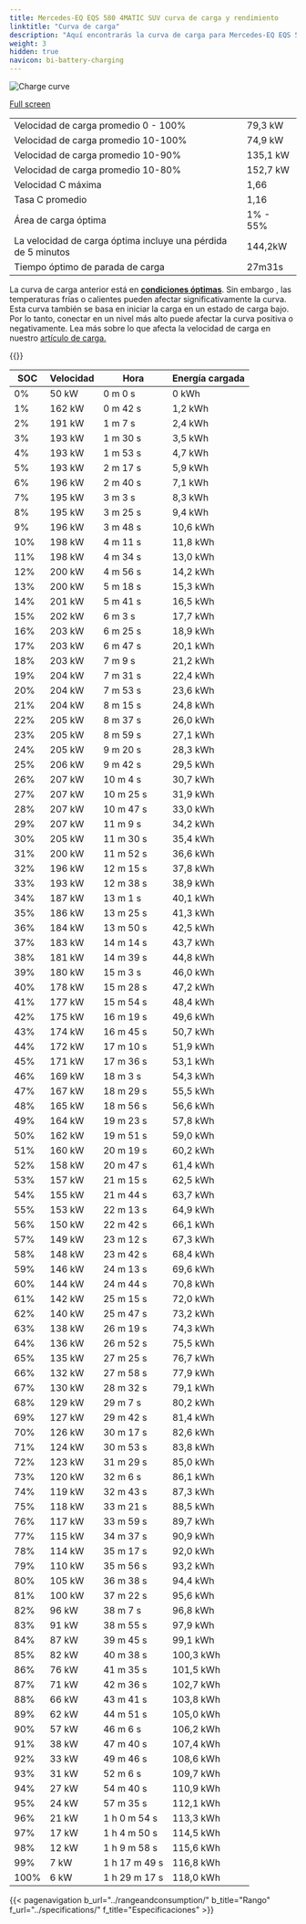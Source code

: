 ```yaml
---
title: Mercedes-EQ EQS 580 4MATIC SUV curva de carga y rendimiento
linktitle: "Curva de carga"
description: "Aquí encontrarás la curva de carga para Mercedes-EQ EQS 580 4MATIC SUV."
weight: 3
hidden: true
navicon: bi-battery-charging
---
```

<!-- markdownlint-disable MD033 -->
<img src="/images/models/mercedes/eqs_suv/eqs_580_4matic_suv/chargingcurve.svg" alt="Charge curve" class="img-fluid">

[Full screen](/images/models/mercedes/eqs_suv/eqs_580_4matic_suv/chargingcurve.svg)


<table class="table table-striped border">
<tbody>
<tr>
<td>Velocidad de carga promedio 0 - 100%</td><td>79,3 kW</td>
</tr>
<tr>
<td>Velocidad de carga promedio 10-100%</td><td>74,9 kW</td>
</tr>
<tr>
<td>Velocidad de carga promedio 10-90%</td><td>135,1 kW</td>
</tr>
<tr>
<td>Velocidad de carga promedio 10-80%</td><td>152,7 kW</td>
</tr>
<tr>
<td>Velocidad C máxima</td><td>1,66</td>
</tr>
<tr>
<td>Tasa C promedio</td><td>1,16</td>
</tr>
<tr>
<td>Área de carga óptima</td><td>1% - 55%</td>
</tr>
<tr>
<td>La velocidad de carga óptima incluye una pérdida de 5 minutos</td><td>144,2kW</td>
</tr>
<tr>
<td>Tiempo óptimo de parada de carga</td><td>27m31s</td>
</tr>
</tbody>
</table>


La curva de carga anterior está en **[condiciones óptimas](../../../../../technology/battery/charging/#temperatura)**. Sin embargo , las temperaturas frías o calientes pueden afectar significativamente la curva. Esta curva también se basa en iniciar la carga en un estado de carga bajo. Por lo tanto, conectar en un nivel más alto puede afectar la curva positiva o negativamente. Lea más sobre lo que afecta la velocidad de carga en nuestro [artículo de carga.](../../../../../technology/battery/charging/)


{{<evkxdisplayaddarticle />}}
<table class="table table-striped border">
<thead>
<tr><th>SOC</th><th>Velocidad</th><th>Hora</th><th>Energía cargada</th></tr>
</thead>
<tbody>
<tr>
<td>0%</td><td>50 kW</td><td> 0 m 0 s </td><td>0 kWh </td>
</tr>
<tr>
<td>1%</td><td>162 kW</td><td> 0 m 42 s </td><td>1,2 kWh </td>
</tr>
<tr>
<td>2%</td><td>191 kW</td><td> 1 m 7 s </td><td>2,4 kWh </td>
</tr>
<tr>
<td>3%</td><td>193 kW</td><td> 1 m 30 s </td><td>3,5 kWh </td>
</tr>
<tr>
<td>4%</td><td>193 kW</td><td> 1 m 53 s </td><td>4,7 kWh </td>
</tr>
<tr>
<td>5%</td><td>193 kW</td><td> 2 m 17 s </td><td>5,9 kWh </td>
</tr>
<tr>
<td>6%</td><td>196 kW</td><td> 2 m 40 s </td><td>7,1 kWh </td>
</tr>
<tr>
<td>7%</td><td>195 kW</td><td> 3 m 3 s </td><td>8,3 kWh </td>
</tr>
<tr>
<td>8%</td><td>195 kW</td><td> 3 m 25 s </td><td>9,4 kWh </td>
</tr>
<tr>
<td>9%</td><td>196 kW</td><td> 3 m 48 s </td><td>10,6 kWh </td>
</tr>
<tr>
<td>10%</td><td>198 kW</td><td> 4 m 11 s </td><td>11,8 kWh </td>
</tr>
<tr>
<td>11%</td><td>198 kW</td><td> 4 m 34 s </td><td>13,0 kWh </td>
</tr>
<tr>
<td>12%</td><td>200 kW</td><td> 4 m 56 s </td><td>14,2 kWh </td>
</tr>
<tr>
<td>13%</td><td>200 kW</td><td> 5 m 18 s </td><td>15,3 kWh </td>
</tr>
<tr>
<td>14%</td><td>201 kW</td><td> 5 m 41 s </td><td>16,5 kWh </td>
</tr>
<tr>
<td>15%</td><td>202 kW</td><td> 6 m 3 s </td><td>17,7 kWh </td>
</tr>
<tr>
<td>16%</td><td>203 kW</td><td> 6 m 25 s </td><td>18,9 kWh </td>
</tr>
<tr>
<td>17%</td><td>203 kW</td><td> 6 m 47 s </td><td>20,1 kWh </td>
</tr>
<tr>
<td>18%</td><td>203 kW</td><td> 7 m 9 s </td><td>21,2 kWh </td>
</tr>
<tr>
<td>19%</td><td>204 kW</td><td> 7 m 31 s </td><td>22,4 kWh </td>
</tr>
<tr>
<td>20%</td><td>204 kW</td><td> 7 m 53 s </td><td>23,6 kWh </td>
</tr>
<tr>
<td>21%</td><td>204 kW</td><td> 8 m 15 s </td><td>24,8 kWh </td>
</tr>
<tr>
<td>22%</td><td>205 kW</td><td> 8 m 37 s </td><td>26,0 kWh </td>
</tr>
<tr>
<td>23%</td><td>205 kW</td><td> 8 m 59 s </td><td>27,1 kWh </td>
</tr>
<tr>
<td>24%</td><td>205 kW</td><td> 9 m 20 s </td><td>28,3 kWh </td>
</tr>
<tr>
<td>25%</td><td>206 kW</td><td> 9 m 42 s </td><td>29,5 kWh </td>
</tr>
<tr>
<td>26%</td><td>207 kW</td><td> 10 m 4 s </td><td>30,7 kWh </td>
</tr>
<tr>
<td>27%</td><td>207 kW</td><td> 10 m 25 s </td><td>31,9 kWh </td>
</tr>
<tr>
<td>28%</td><td>207 kW</td><td> 10 m 47 s </td><td>33,0 kWh </td>
</tr>
<tr>
<td>29%</td><td>207 kW</td><td> 11 m 9 s </td><td>34,2 kWh </td>
</tr>
<tr>
<td>30%</td><td>205 kW</td><td> 11 m 30 s </td><td>35,4 kWh </td>
</tr>
<tr>
<td>31%</td><td>200 kW</td><td> 11 m 52 s </td><td>36,6 kWh </td>
</tr>
<tr>
<td>32%</td><td>196 kW</td><td> 12 m 15 s </td><td>37,8 kWh </td>
</tr>
<tr>
<td>33%</td><td>193 kW</td><td> 12 m 38 s </td><td>38,9 kWh </td>
</tr>
<tr>
<td>34%</td><td>187 kW</td><td> 13 m 1 s </td><td>40,1 kWh </td>
</tr>
<tr>
<td>35%</td><td>186 kW</td><td> 13 m 25 s </td><td>41,3 kWh </td>
</tr>
<tr>
<td>36%</td><td>184 kW</td><td> 13 m 50 s </td><td>42,5 kWh </td>
</tr>
<tr>
<td>37%</td><td>183 kW</td><td> 14 m 14 s </td><td>43,7 kWh </td>
</tr>
<tr>
<td>38%</td><td>181 kW</td><td> 14 m 39 s </td><td>44,8 kWh </td>
</tr>
<tr>
<td>39%</td><td>180 kW</td><td> 15 m 3 s </td><td>46,0 kWh </td>
</tr>
<tr>
<td>40%</td><td>178 kW</td><td> 15 m 28 s </td><td>47,2 kWh </td>
</tr>
<tr>
<td>41%</td><td>177 kW</td><td> 15 m 54 s </td><td>48,4 kWh </td>
</tr>
<tr>
<td>42%</td><td>175 kW</td><td> 16 m 19 s </td><td>49,6 kWh </td>
</tr>
<tr>
<td>43%</td><td>174 kW</td><td> 16 m 45 s </td><td>50,7 kWh </td>
</tr>
<tr>
<td>44%</td><td>172 kW</td><td> 17 m 10 s </td><td>51,9 kWh </td>
</tr>
<tr>
<td>45%</td><td>171 kW</td><td> 17 m 36 s </td><td>53,1 kWh </td>
</tr>
<tr>
<td>46%</td><td>169 kW</td><td> 18 m 3 s </td><td>54,3 kWh </td>
</tr>
<tr>
<td>47%</td><td>167 kW</td><td> 18 m 29 s </td><td>55,5 kWh </td>
</tr>
<tr>
<td>48%</td><td>165 kW</td><td> 18 m 56 s </td><td>56,6 kWh </td>
</tr>
<tr>
<td>49%</td><td>164 kW</td><td> 19 m 23 s </td><td>57,8 kWh </td>
</tr>
<tr>
<td>50%</td><td>162 kW</td><td> 19 m 51 s </td><td>59,0 kWh </td>
</tr>
<tr>
<td>51%</td><td>160 kW</td><td> 20 m 19 s </td><td>60,2 kWh </td>
</tr>
<tr>
<td>52%</td><td>158 kW</td><td> 20 m 47 s </td><td>61,4 kWh </td>
</tr>
<tr>
<td>53%</td><td>157 kW</td><td> 21 m 15 s </td><td>62,5 kWh </td>
</tr>
<tr>
<td>54%</td><td>155 kW</td><td> 21 m 44 s </td><td>63,7 kWh </td>
</tr>
<tr>
<td>55%</td><td>153 kW</td><td> 22 m 13 s </td><td>64,9 kWh </td>
</tr>
<tr>
<td>56%</td><td>150 kW</td><td> 22 m 42 s </td><td>66,1 kWh </td>
</tr>
<tr>
<td>57%</td><td>149 kW</td><td> 23 m 12 s </td><td>67,3 kWh </td>
</tr>
<tr>
<td>58%</td><td>148 kW</td><td> 23 m 42 s </td><td>68,4 kWh </td>
</tr>
<tr>
<td>59%</td><td>146 kW</td><td> 24 m 13 s </td><td>69,6 kWh </td>
</tr>
<tr>
<td>60%</td><td>144 kW</td><td> 24 m 44 s </td><td>70,8 kWh </td>
</tr>
<tr>
<td>61%</td><td>142 kW</td><td> 25 m 15 s </td><td>72,0 kWh </td>
</tr>
<tr>
<td>62%</td><td>140 kW</td><td> 25 m 47 s </td><td>73,2 kWh </td>
</tr>
<tr>
<td>63%</td><td>138 kW</td><td> 26 m 19 s </td><td>74,3 kWh </td>
</tr>
<tr>
<td>64%</td><td>136 kW</td><td> 26 m 52 s </td><td>75,5 kWh </td>
</tr>
<tr>
<td>65%</td><td>135 kW</td><td> 27 m 25 s </td><td>76,7 kWh </td>
</tr>
<tr>
<td>66%</td><td>132 kW</td><td> 27 m 58 s </td><td>77,9 kWh </td>
</tr>
<tr>
<td>67%</td><td>130 kW</td><td> 28 m 32 s </td><td>79,1 kWh </td>
</tr>
<tr>
<td>68%</td><td>129 kW</td><td> 29 m 7 s </td><td>80,2 kWh </td>
</tr>
<tr>
<td>69%</td><td>127 kW</td><td> 29 m 42 s </td><td>81,4 kWh </td>
</tr>
<tr>
<td>70%</td><td>126 kW</td><td> 30 m 17 s </td><td>82,6 kWh </td>
</tr>
<tr>
<td>71%</td><td>124 kW</td><td> 30 m 53 s </td><td>83,8 kWh </td>
</tr>
<tr>
<td>72%</td><td>123 kW</td><td> 31 m 29 s </td><td>85,0 kWh </td>
</tr>
<tr>
<td>73%</td><td>120 kW</td><td> 32 m 6 s </td><td>86,1 kWh </td>
</tr>
<tr>
<td>74%</td><td>119 kW</td><td> 32 m 43 s </td><td>87,3 kWh </td>
</tr>
<tr>
<td>75%</td><td>118 kW</td><td> 33 m 21 s </td><td>88,5 kWh </td>
</tr>
<tr>
<td>76%</td><td>117 kW</td><td> 33 m 59 s </td><td>89,7 kWh </td>
</tr>
<tr>
<td>77%</td><td>115 kW</td><td> 34 m 37 s </td><td>90,9 kWh </td>
</tr>
<tr>
<td>78%</td><td>114 kW</td><td> 35 m 17 s </td><td>92,0 kWh </td>
</tr>
<tr>
<td>79%</td><td>110 kW</td><td> 35 m 56 s </td><td>93,2 kWh </td>
</tr>
<tr>
<td>80%</td><td>105 kW</td><td> 36 m 38 s </td><td>94,4 kWh </td>
</tr>
<tr>
<td>81%</td><td>100 kW</td><td> 37 m 22 s </td><td>95,6 kWh </td>
</tr>
<tr>
<td>82%</td><td>96 kW</td><td> 38 m 7 s </td><td>96,8 kWh </td>
</tr>
<tr>
<td>83%</td><td>91 kW</td><td> 38 m 55 s </td><td>97,9 kWh </td>
</tr>
<tr>
<td>84%</td><td>87 kW</td><td> 39 m 45 s </td><td>99,1 kWh </td>
</tr>
<tr>
<td>85%</td><td>82 kW</td><td> 40 m 38 s </td><td>100,3 kWh </td>
</tr>
<tr>
<td>86%</td><td>76 kW</td><td> 41 m 35 s </td><td>101,5 kWh </td>
</tr>
<tr>
<td>87%</td><td>71 kW</td><td> 42 m 36 s </td><td>102,7 kWh </td>
</tr>
<tr>
<td>88%</td><td>66 kW</td><td> 43 m 41 s </td><td>103,8 kWh </td>
</tr>
<tr>
<td>89%</td><td>62 kW</td><td> 44 m 51 s </td><td>105,0 kWh </td>
</tr>
<tr>
<td>90%</td><td>57 kW</td><td> 46 m 6 s </td><td>106,2 kWh </td>
</tr>
<tr>
<td>91%</td><td>38 kW</td><td> 47 m 40 s </td><td>107,4 kWh </td>
</tr>
<tr>
<td>92%</td><td>33 kW</td><td> 49 m 46 s </td><td>108,6 kWh </td>
</tr>
<tr>
<td>93%</td><td>31 kW</td><td> 52 m 6 s </td><td>109,7 kWh </td>
</tr>
<tr>
<td>94%</td><td>27 kW</td><td> 54 m 40 s </td><td>110,9 kWh </td>
</tr>
<tr>
<td>95%</td><td>24 kW</td><td> 57 m 35 s </td><td>112,1 kWh </td>
</tr>
<tr>
<td>96%</td><td>21 kW</td><td>1 h 0 m 54 s </td><td>113,3 kWh </td>
</tr>
<tr>
<td>97%</td><td>17 kW</td><td>1 h 4 m 50 s </td><td>114,5 kWh </td>
</tr>
<tr>
<td>98%</td><td>12 kW</td><td>1 h 9 m 58 s </td><td>115,6 kWh </td>
</tr>
<tr>
<td>99%</td><td>7 kW</td><td>1 h 17 m 49 s </td><td>116,8 kWh </td>
</tr>
<tr>
<td>100%</td><td>6 kW</td><td>1 h 29 m 17 s </td><td>118,0 kWh </td>
</tr>
</tbody>
</table>


{{< pagenavigation b_url="../rangeandconsumption/" b_title="Rango" f_url="../specifications/" f_title="Especificaciones" >}}
